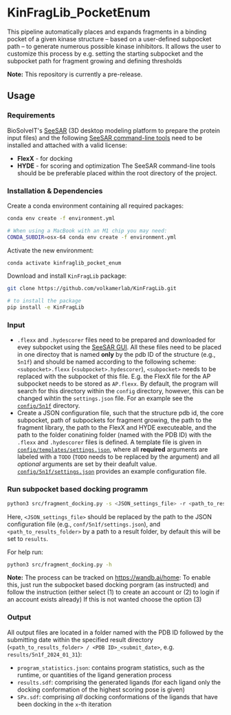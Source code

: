 # KinFragLib_PocketEnum
This pipeline automatically places and expands fragments in a binding pocket of a given kinase structure – based on a user-defined subpocket path – to generate numerous possible kinase inhibitors. It allows the user to customize this process by e.g. setting the starting subpocket and the subpocket path for fragment growing and defining thresholds

**Note:** This repository is currently a pre-release.
## Usage

### Requirements
BioSolveIT's [SeeSAR](https://www.biosolveit.de/SeeSAR) (3D desktop modeling platform to prepare the protein input files) and the following [SeeSAR command-line tools](https://www.biosolveit.de/download/) need to be installed and attached with a valid license:
* **FlexX** - for docking
* **HYDE** - for scoring and optimization 
The SeeSAR command-line tools should be be preferable placed within the root directory of the project.

### Installation & Dependencies
Create a conda environment containing all required packages:
```bash
conda env create -f environment.yml
```
```bash
# When using a MacBook with an M1 chip you may need:
CONDA_SUBDIR=osx-64 conda env create -f environment.yml
```
Activate the new environment:
```bash
conda activate kinfraglib_pocket_enum
```

Download and install `KinFragLib` package:
```bash
git clone https://github.com/volkamerlab/KinFragLib.git

# to install the package
pip install -e KinFragLib
```

### Input
* `.flexx` and `.hydescorer` files need to be prepared and downloaded for evey subpocket using the [SeeSAR GUI](https://www.biosolveit.de/SeeSAR). All these files need to be placed in one directoy that is named **only** by the pdb ID  of the structure (e.g., `5n1f`) and should be named according to the following scheme: `<subpocket>.flexx` (`<subpocket>.hydescorer`), `<subpocket>` needs to be replaced with the subpocket of this file. E.g. the FlexX file for the AP subpocket needs to be stored as `AP.flexx`. By default, the program will search for this directory within the `config` directory, however, this can be changed wihtin the `settings.json` file. For an example see the [`config/5n1f`](config/5n1f) directory.
* Create a JSON configuration file, such that the structure pdb id, the core subpocket, path of subpockets for fragment growing, the path to the fragment library, the path to the FlexX and HYDE executeable, and the path to the folder conatining folder (named with the PDB ID) with the `.flexx` and `.hydescorer` files is defined. A template file is given in [`config/templates/settings.json`](config/templates/settings.json), where all **required** arguments are labeled with a `TODO` (`TODO` needs to be replaced by the argument) and all *optional* arguments are set by their deafult value. [`config/5n1f/settings.json`](config/5n1f/settings.json) provides an example configuration file.

### Run subpocket based docking programm
```bash
python3 src/fragment_docking.py -s <JSON_settings_file> -r <path_to_results_folder> 
```
Here, `<JSON_settings_file>` should be replaced by the path to the JSON configuration file (e.g., `conf/5n1f/settings.json`), and `<path_to_results_folder>` by a path to a result folder, by default this will be set to `results`.

For help run:
```bash
python3 src/fragment_docking.py -h
```

**Note:** The process can be tracked on https://wandb.ai/home:
    To enable this, just run the subpocket based docking porgram (as instructed) and follow the instruction (either select (1) to create an account or (2) to login if an account exists already)
If this is not wanted choose the option (3)

### Output
All output files are located in a folder named with the PDB ID followed by the submitting date within the specified result directory (`<path_to_results_folder> / <PDB ID>_<submit_date>`, e.g. `results/5n1f_2024_01_31`):
* `program_statistics.json`: contains program statistics, such as the runtime, or quantities of the ligand generation process
* `results.sdf`: comprising the generated ligands (for each ligand only the docking conformation of the highest scoring pose is given)
* `SPx.sdf`: comprising *all* docking conformations of the ligands that have been docking in the `x`-th iteration

